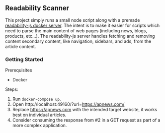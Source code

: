 Readability Scanner
------

This project simply runs a small node script along with a premade [readability-js docker server](https://hub.docker.com/r/phpdockerio/readability-js-server). The intent is to make it easier for scripts which need to parse the main content of web pages (including news, blogs, products, etc...). The readability-js server handles fetching and removing content secondary content, like navigation, sidebars, and ads, from the article content.

### Getting Started
Prerequisites
- Docker

Steps:
1) Run `docker-compose up`.
2) Open http://localhost:49160/?url=https://apnews.com/
3) Replace https://apnews.com with the intended target website, it works best on individual articles.
4) Consider consuming the response from #2 in a GET request as part of a more complex application.